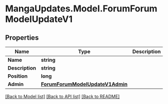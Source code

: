 # MangaUpdates.Model.ForumForumModelUpdateV1

## Properties

Name | Type | Description | Notes
------------ | ------------- | ------------- | -------------
**Name** | **string** |  | [optional] 
**Description** | **string** |  | [optional] 
**Position** | **long** |  | [optional] 
**Admin** | [**ForumForumModelUpdateV1Admin**](ForumForumModelUpdateV1Admin.md) |  | [optional] 

[[Back to Model list]](../README.md#documentation-for-models) [[Back to API list]](../README.md#documentation-for-api-endpoints) [[Back to README]](../README.md)

